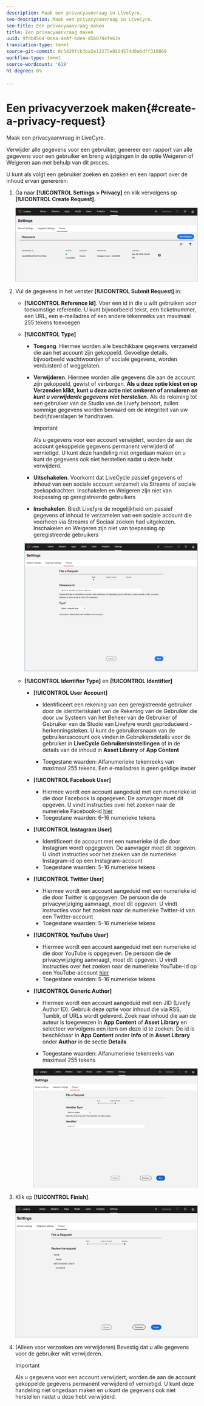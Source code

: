 ```yaml
---
description: Maak een privacyaanvraag in LiveCyre.
seo-description: Maak een privacyaanvraag in LiveCyre.
seo-title: Een privacyaanvraag maken
title: Een privacyaanvraag maken
uuid: 9fdbd564-0cea-4e4f-bdea-d5b8744fe63a
translation-type: tm+mt
source-git-commit: 0c5420fcb3ba2e12375e92d4574d0a6dff310869
workflow-type: tm+mt
source-wordcount: '619'
ht-degree: 0%

---
```



# Een privacyverzoek maken{#create-a-privacy-request}

Maak een privacyaanvraag in LiveCyre.

Verwijder alle gegevens voor een gebruiker, genereer een rapport van alle gegevens voor een gebruiker en breng wijzigingen in de optie Weigeren of Weigeren aan met behulp van dit proces.

U kunt als volgt een gebruiker zoeken en zoeken en een rapport over de inhoud ervan genereren:

1. Ga naar **[!UICONTROL Settings > Privacy]** en klik vervolgens op **[!UICONTROL Create Request]**.

   ![](assets/privacypage1.png)

1. Vul de gegevens in het venster **[!UICONTROL Submit Request]** in:

   * **[!UICONTROL Reference Id]**. Voer een id in die u wilt gebruiken voor toekomstige referentie. U kunt bijvoorbeeld tekst, een ticketnummer, een URL, een e-mailadres of een andere tekenreeks van maximaal 255 tekens toevoegen
   * **[!UICONTROL Type]**

      * **Toegang**. Hiermee worden alle beschikbare gegevens verzameld die aan het account zijn gekoppeld. Gevoelige details, bijvoorbeeld wachtwoorden of sociale gegevens, worden verduisterd of weggelaten.

      * **Verwijderen**. Hiermee worden alle gegevens die aan de account zijn gekoppeld, gewist of verborgen. **Als u deze optie kiest en op Verzenden klikt, kunt u deze actie niet omkeren of annuleren  *en kunt u verwijderde gegevens niet herstellen.*** Als de rekening tot een gebruiker van de Studio van de Livefy behoort, zullen sommige gegevens worden bewaard om de integriteit van uw bedrijfsverslagen te handhaven.

         >[!IMPORTANT]
         >
         >Als u gegevens voor een account verwijdert, worden de aan de account gekoppelde gegevens permanent verwijderd of vernietigd. U kunt deze handeling niet ongedaan maken en u kunt de gegevens ook niet herstellen nadat u deze hebt verwijderd.

      * **Uitschakelen**. Voorkomt dat LiveCycle passief gegevens of inhoud van een sociale account verzamelt via Streams of sociale zoekopdrachten. Inschakelen en Weigeren zijn niet van toepassing op geregistreerde gebruikers
      * **Inschakelen**. Biedt Livefyre de mogelijkheid om passief gegevens of inhoud te verzamelen van een sociale account die voorheen via Streams of Sociaal zoeken had uitgekozen. Inschakelen en Weigeren zijn niet van toepassing op geregistreerde gebruikers

      ![](assets/privacypage2.png)

   * **[!UICONTROL Identifier Type]** en  **[!UICONTROL Identifier]**

      * **[!UICONTROL User Account]**

         * Identificeert een rekening van een geregistreerde gebruiker door de identiteitskaart van de Rekening van de Gebruiker die door uw Systeem van het Beheer van de Gebruiker of Gebruiker van de Studio van Livefyre wordt geproduceerd - herkenningsteken. U kunt de gebruikersnaam van de gebruikersaccount ook vinden in Gebruikersdetails voor de gebruiker in **LiveCycle** **Gebruikersinstellingen** of in de details van de inhoud in **Asset Library** of **App Content**

         * Toegestane waarden: Alfanumerieke tekenreeks van maximaal 255 tekens. Een e-mailadres is geen geldige invoer
      * **[!UICONTROL Facebook User]**

         * Hiermee wordt een account aangeduid met een numerieke id die door Facebook is opgegeven. De aanvrager moet dit opgeven. U vindt instructies over het zoeken naar de numerieke Facebook-id [hier](https://www.facebook.com/help/1397933243846983?helpref=faq_content)
         * Toegestane waarden: 6-16 numerieke tekens
      * **[!UICONTROL Instagram User]**

         * Identificeert de account met een numerieke id die door Instagram wordt opgegeven. De aanvrager moet dit opgeven. U vindt instructies voor het zoeken van de numerieke Instagram-id op een Instagram-account
         * Toegestane waarden: 5-16 numerieke tekens
      * **[!UICONTROL Twitter User]**

         * Hiermee wordt een account aangeduid met een numerieke id die door Twitter is opgegeven. De persoon die de privacywijziging aanvraagt, moet dit opgeven. U vindt instructies voor het zoeken naar de numerieke Twitter-id van een Twitter-account
         * Toegestane waarden: 5-16 numerieke tekens
      * **[!UICONTROL YouTube User]**

         * Hiermee wordt een account aangeduid met een numerieke id die door YouTube is opgegeven. De persoon die de privacywijziging aanvraagt, moet dit opgeven. U vindt instructies over het zoeken naar de numerieke YouTube-id op een YouTube-account [hier](https://support.google.com/youtube/answer/3250431?hl=en)
         * Toegestane waarden: 5-16 numerieke tekens
      * **[!UICONTROL Generic Author]**

         * Hiermee wordt een account aangeduid met een JID (Livefy Author ID). Gebruik deze optie voor inhoud die via RSS, Tumblr, of URLs wordt geleverd. Zoek naar inhoud die aan de auteur is toegewezen in **App Content** of **Asset Library** en selecteer vervolgens een item om deze id te zoeken. De id is beschikbaar in **App Content** onder **Info** of in **Asset Library** onder **Author** in de sectie **Details**

         * Toegestane waarden: Alfanumerieke tekenreeks van maximaal 255 tekens

         ![](assets/privacypage3.png)








1. Klik op **[!UICONTROL Finish]**.

   ![](assets/privacypage4.png)

1. (Alleen voor verzoeken om verwijderen) Bevestig dat u alle gegevens voor de gebruiker wilt verwijderen.

   >[!IMPORTANT]
   >
   >Als u gegevens voor een account verwijdert, worden de aan de account gekoppelde gegevens permanent verwijderd of vernietigd. U kunt deze handeling niet ongedaan maken en u kunt de gegevens ook niet herstellen nadat u deze hebt verwijderd.

